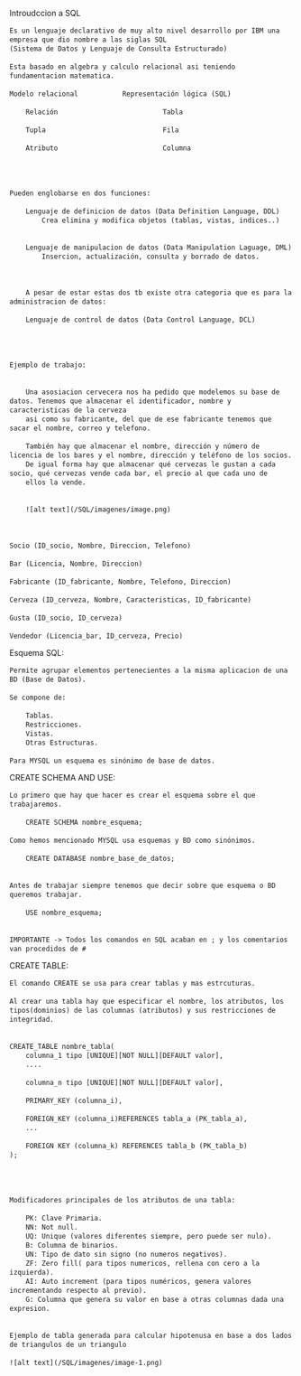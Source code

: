 Introudccion a SQL

    Es un lenguaje declarativo de muy alto nivel desarrollo por IBM una empresa que dio nombre a las siglas SQL
    (Sistema de Datos y Lenguaje de Consulta Estructurado)

    Esta basado en algebra y calculo relacional asi teniendo fundamentacion matematica.

    Modelo relacional           Representación lógica (SQL)
        
        Relación                          Tabla

        Tupla                             Fila

        Atributo                          Columna




    Pueden englobarse en dos funciones:

        Lenguaje de definicion de datos (Data Definition Language, DDL)
            Crea elimina y modifica objetos (tablas, vistas, indices..)


        Lenguaje de manipulacion de datos (Data Manipulation Laguage, DML)
            Insercion, actualización, consulta y borrado de datos.



        A pesar de estar estas dos tb existe otra categoria que es para la administracion de datos:

        Lenguaje de control de datos (Data Control Language, DCL)




    Ejemplo de trabajo:


        Una asosiacion cervecera nos ha pedido que modelemos su base de datos. Tenemos que almacenar el identificador, nombre y caracteristicas de la cerveza
        asi como su fabricante, del que de ese fabricante tenemos que sacar el nombre, correo y telefono.

        También hay que almacenar el nombre, dirección y número de licencia de los bares y el nombre, dirección y teléfono de los socios.
        De igual forma hay que almacenar qué cervezas le gustan a cada socio, qué cervezas vende cada bar, el precio al que cada uno de
        ellos la vende.


        ![alt text](/SQL/imagenes/image.png)



    Socio (ID_socio, Nombre, Direccion, Telefono)

    Bar (Licencia, Nombre, Direccion)

    Fabricante (ID_fabricante, Nombre, Telefono, Direccion)

    Cerveza (ID_cerveza, Nombre, Caracteristicas, ID_fabricante)

    Gusta (ID_socio, ID_cerveza)

    Vendedor (Licencia_bar, ID_cerveza, Precio)




Esquema SQL:

    Permite agrupar elementos pertenecientes a la misma aplicacion de una BD (Base de Datos).

    Se compone de:

        Tablas.
        Restricciones.
        Vistas.
        Otras Estructuras.

    Para MYSQL un esquema es sinónimo de base de datos.






CREATE SCHEMA AND USE:

    Lo primero que hay que hacer es crear el esquema sobre el que trabajaremos.

        CREATE SCHEMA nombre_esquema;

    Como hemos mencionado MYSQL usa esquemas y BD como sinónimos.

        CREATE DATABASE nombre_base_de_datos;


    Antes de trabajar siempre tenemos que decir sobre que esquema o BD queremos trabajar.

        USE nombre_esquema;


    IMPORTANTE -> Todos los comandos en SQL acaban en ; y los comentarios van procedidos de #



CREATE TABLE:

    El comando CREATE se usa para crear tablas y mas estrcuturas.

    Al crear una tabla hay que especificar el nombre, los atributos, los tipos(dominios) de las columnas (atributos) y sus restricciones de integridad.


    CREATE_TABLE nombre_tabla(
        columna_1 tipo [UNIQUE][NOT NULL][DEFAULT valor],
        ....

        columna_n tipo [UNIQUE][NOT NULL][DEFAULT valor],

        PRIMARY_KEY (columna_i),

        FOREIGN_KEY (columna_i)REFERENCES tabla_a (PK_tabla_a),
        ...

        FOREIGN KEY (columna_k) REFERENCES tabla_b (PK_tabla_b)
    );




    Modificadores principales de los atributos de una tabla:

        PK: Clave Primaria.
        NN: Not null.
        UQ: Unique (valores diferentes siempre, pero puede ser nulo).
        B: Columna de binarios.
        UN: Tipo de dato sin signo (no numeros negativos).
        ZF: Zero fill( para tipos numericos, rellena con cero a la izquierda).
        AI: Auto increment (para tipos numéricos, genera valores incrementando respecto al previo).
        G: Columna que genera su valor en base a otras columnas dada una expresion.


    Ejemplo de tabla generada para calcular hipotenusa en base a dos lados de triangulos de un triangulo

    ![alt text](/SQL/imagenes/image-1.png)

